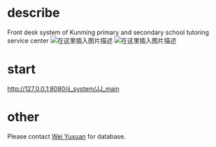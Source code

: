 ﻿# describe
Front desk system of Kunming primary and secondary school tutoring service center
![在这里插入图片描述](https://img-blog.csdnimg.cn/20200430172611655.png?x-oss-process=image/watermark,type_ZmFuZ3poZW5naGVpdGk,shadow_10,text_aHR0cHM6Ly9ibG9nLmNzZG4ubmV0L3FxXzM2MjYwOTc0,size_16,color_FFFFFF,t_70)
![在这里插入图片描述](https://img-blog.csdnimg.cn/20200430172641295.png?x-oss-process=image/watermark,type_ZmFuZ3poZW5naGVpdGk,shadow_10,text_aHR0cHM6Ly9ibG9nLmNzZG4ubmV0L3FxXzM2MjYwOTc0,size_16,color_FFFFFF,t_70)
# start
http://127.0.0.1:8080/jj_system/JJ_main
# other
Please contact [Wei Yuxuan](https://blog.csdn.net/qq_36260974) for database.
